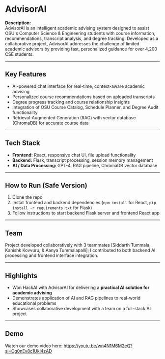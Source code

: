 # AdvisorAI

**Description:**  
AdvisorAI is an intelligent academic advising system designed to assist OSU's Computer Science & Engineering students with course information, recommendations, transcript analysis, and degree tracking. Developed as a collaborative project, AdvisorAI addresses the challenge of limited academic advisors by providing fast, personalized guidance for over 4,200 CSE students.

---

## Key Features
- AI-powered chat interface for real-time, context-aware academic advising  
- Personalized course recommendations based on uploaded transcripts  
- Degree progress tracking and course relationship insights  
- Integration of OSU Course Catalog, Schedule Planner, and Degree Audit functionality  
- Retrieval-Augmented Generation (RAG) with vector database (ChromaDB) for accurate course data  

---

## Tech Stack
- **Frontend:** React, responsive chat UI, file upload functionality  
- **Backend:** Flask, transcript processing, session memory management  
- **AI / Data Processing:** GPT-4, RAG pipeline, ChromaDB vector database  

---

## How to Run (Safe Version)
1. Clone the repo  
2. Install frontend and backend dependencies (`npm install` for React, `pip install -r requirements.txt` for Flask)  
3. Follow instructions to start backend Flask server and frontend React app  

---

## Team
Project developed collaboratively with 3 teammates [Siddarth Tummala, Kanishk Kovvuru, & Aanya Tummalapalli]; I contributed to both backend AI processing and frontend interface integration.

---

## Highlights
- Won HackAI with AdvisorAI for delivering a **practical AI solution for academic advising**  
- Demonstrates application of AI and RAG pipelines to real-world educational problems  
- Showcases collaborative development with a team on a full-stack AI project  

---

## Demo
Watch our demo video here: https://youtu.be/wn4N1M6M2eQ?si=Cg0nEv8c1Ukl4zAD
